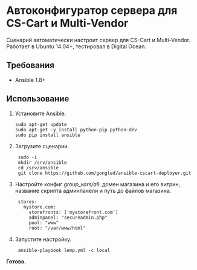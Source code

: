 # Автоконфигуратор сервера для CS-Cart и Multi-Vendor

Сценарий автоматически настроит сервер для CS-Cart и Multi-Vendor. Работает в Ubuntu 14.04+, тестировал в Digital Ocean.

## Требования

 - Ansible 1.8+

## Использование

 1. Установите Ansible.

        sudo apt-get update
        sudo apt-get -y install python-pip python-dev
        sudo pip install ansible

 2. Загрузите сценарии.

         sudo -i
         mkdir /srv/ansible
         cd /srv/ansible
         git clone https://github.com/gongled/ansible-cscart-deployer.git

 3. Настройте конфиг *group_vars/all*: домен магазина и его витрин, название скрипта админпанели и путь до файлов магазина.

         stores:
           mystore.com:
             storefronts: ['mystorefront.com']
             adminpanel: "secureadmin.php"
             pool: "www"
             root: "/var/www/html"

 4. Запустите настройку.

         ansible-playbook lemp.yml -c local

 **Готово.**
